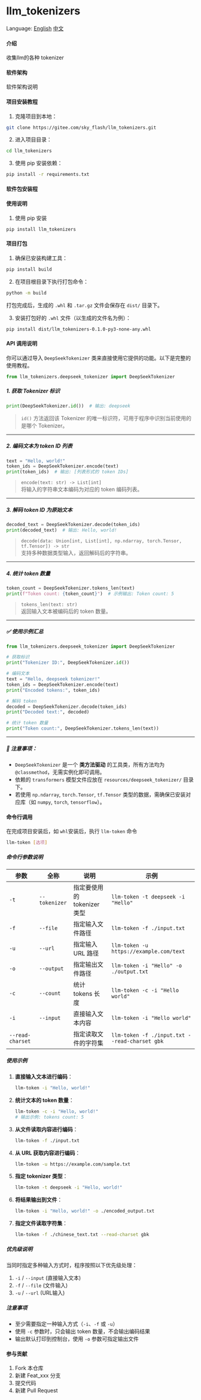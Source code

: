 # llm_tokenizers

Language: [English](README_en.md) [中文](README.md)

#### 介绍
收集llm的各种 tokenizer

#### 软件架构
软件架构说明


#### 项目安装教程

1.  克隆项目到本地：
```bash
git clone https://gitee.com/sky_flash/llm_tokenizers.git
``` 
2. 进入项目目录：
```bash
cd llm_tokenizers
```
3. 使用 pip 安装依赖：
```bash
pip install -r requirements.txt
```

#### 软件包安装程

#### 使用说明

1.  使用 pip 安装
```bash
pip install llm_tokenizers 
```

#### 项目打包

1.  确保已安装构建工具：
```bash
pip install build
```
 
2. 在项目根目录下执行打包命令：
```bash
python -m build
```
打包完成后，生成的 `.whl` 和 `.tar.gz` 文件会保存在 `dist/` 目录下。

3. 安装打包好的 `.whl` 文件（以生成的文件名为例）：
```bash
pip install dist/llm_tokenizers-0.1.0-py3-none-any.whl
```

#### API 调用说明

你可以通过导入 `DeepSeekTokenizer` 类来直接使用它提供的功能。以下是完整的使用教程。

```python
from llm_tokenizers.deepseek_tokenizer import DeepSeekTokenizer
```

##### 1. 获取 Tokenizer 标识

```python
print(DeepSeekTokenizer.id())  # 输出: deepseek
```


> `id()` 方法返回该 Tokenizer 的唯一标识符，可用于程序中识别当前使用的是哪个 Tokenizer。

---

##### 2. 编码文本为 token ID 列表

```python
text = "Hello, world!"
token_ids = DeepSeekTokenizer.encode(text)
print(token_ids)  # 输出: [列表形式的 token IDs]
```


> `encode(text: str) -> List[int]`  
> 将输入的字符串文本编码为对应的 token 编码列表。

---

##### 3. 解码 token ID 为原始文本

```python
decoded_text = DeepSeekTokenizer.decode(token_ids)
print(decoded_text)  # 输出: Hello, world!
```


> `decode(data: Union[int, List[int], np.ndarray, torch.Tensor, tf.Tensor]) -> str`  
> 支持多种数据类型输入，返回解码后的字符串。

---

##### 4. 统计 token 数量

```python
token_count = DeepSeekTokenizer.tokens_len(text)
print(f"Token count: {token_count}")  # 示例输出: Token count: 5
```


> `tokens_len(text: str)`  
> 返回输入文本被编码后的 token 数量。

---

##### ✅ 使用示例汇总

```python
from llm_tokenizers.deepseek_tokenizer import DeepSeekTokenizer

# 获取标识
print("Tokenizer ID:", DeepSeekTokenizer.id())

# 编码文本
text = "Hello, deepseek tokenizer!"
token_ids = DeepSeekTokenizer.encode(text)
print("Encoded tokens:", token_ids)

# 解码 token
decoded = DeepSeekTokenizer.decode(token_ids)
print("Decoded text:", decoded)

# 统计 token 数量
print("Token count:", DeepSeekTokenizer.tokens_len(text))
```
---

##### 📌 注意事项：

- `DeepSeekTokenizer` 是一个 **类方法驱动** 的工具类，所有方法均为 `@classmethod`，无需实例化即可调用。
- 依赖的 `transformers` 模型文件应放在 `resources/deepseek_tokenizer/` 目录下。
- 若使用 `np.ndarray`, `torch.Tensor`, `tf.Tensor` 类型的数据，需确保已安装对应库（如 `numpy`, `torch`, `tensorflow`）。


#### 命令行调用

在完成项目安装后，如 `whl`安装后，执行 `llm-token` 命令

```bash
llm-token [选项]
```
##### 命令行参数说明

| 参数 | 全称 | 说明 | 示例 |
|------|------|------|------|
| `-t` | `--tokenizer` | 指定要使用的 tokenizer 类型 | `llm-token -t deepseek -i "Hello"` |
| `-f` | `--file` | 指定输入文件路径 | `llm-token -f ./input.txt` |
| `-u` | `--url` | 指定输入 URL 路径 | `llm-token -u https://example.com/text` |
| `-o` | `--output` | 指定输出文件路径 | `llm-token -i "Hello" -o ./output.txt` |
| `-c` | `--count` | 统计 tokens 长度 | `llm-token -c -i "Hello world"` |
| `-i` | `--input` | 直接输入文本内容 | `llm-token -i "Hello world"` |
| `--read-charset` |  | 指定读取文件的字符集 | `llm-token -f ./input.txt --read-charset gbk` |

##### 使用示例

1. **直接输入文本进行编码**：
   ```bash
   llm-token -i "Hello, world!"
   ```
2. **统计文本的 token 数量**：
   ```bash
   llm-token -c -i "Hello, world!"
   # 输出示例: tokens count: 5
   ```
3. **从文件读取内容进行编码**：
   ```bash
   llm-token -f ./input.txt
   ```
4. **从 URL 获取内容进行编码**：
   ```bash
   llm-token -u https://example.com/sample.txt
   ```
5. **指定 tokenizer 类型**：
   ```bash
   llm-token -t deepseek -i "Hello, world!"
   ```
6. **将结果输出到文件**：
   ```bash
   llm-token -i "Hello, world!" -o ./encoded_output.txt
   ```
7. **指定文件读取字符集**：
   ```bash
   llm-token -f ./chinese_text.txt --read-charset gbk
   ```
##### 优先级说明

当同时指定多种输入方式时，程序按照以下优先级处理：
1. `-i` / `--input` (直接输入文本)
2. `-f` / `--file` (文件输入)
3. `-u` / `--url` (URL输入)

##### 注意事项

- 至少需要指定一种输入方式（`-i`、`-f` 或 `-u`）
- 使用 `-c` 参数时，只会输出 token 数量，不会输出编码结果
- 输出默认打印到控制台，使用 `-o` 参数可指定输出文件

#### 参与贡献

1.  Fork 本仓库
2.  新建 Feat_xxx 分支
3.  提交代码
4.  新建 Pull Request